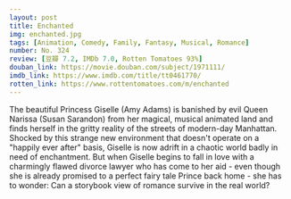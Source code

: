 ```yaml
---
layout: post 
title: Enchanted
img: enchanted.jpg
tags: [Animation, Comedy, Family, Fantasy, Musical, Romance]
number: No. 324
review: [豆瓣 7.2, IMDb 7.0, Rotten Tomatoes 93%]
douban_link: https://movie.douban.com/subject/1971111/
imdb_link: https://www.imdb.com/title/tt0461770/
rotten_link: https://www.rottentomatoes.com/m/enchanted
---
```


The beautiful Princess Giselle (Amy Adams) is banished by evil Queen Narissa (Susan Sarandon) from her magical, musical animated land and finds herself in the gritty reality of the streets of modern-day Manhattan. Shocked by this strange new environment that doesn't operate on a "happily ever after" basis, Giselle is now adrift in a chaotic world badly in need of enchantment. But when Giselle begins to fall in love with a charmingly flawed divorce lawyer who has come to her aid - even though she is already promised to a perfect fairy tale Prince back home - she has to wonder: Can a storybook view of romance survive in the real world?